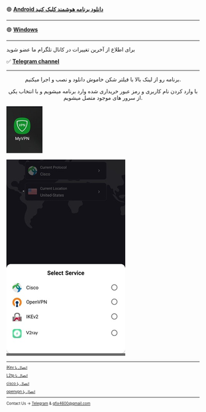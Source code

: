 

🟢 [**Android دانلود برنامه هوشمند کلیک کنید**](http://cds.goldgsm.in:8077/UploadFolder/io.github.segas.myvpn-v2.40-42-release.apk) 


---

🟢 [**Windows**](http://uplnk.com/f/f99ba404/my_vpn.windows.zip)

_____________________________________________________


برای اطلاع از آخرین تغییرات در کانال تلگرام ما عضو شوید

✅ [**Telegram channel**](https://t.me/+TOnGIN-7yqE8tPxm)

---

<center> 
        <p>
 برنامه رو از لینک بالا با فیلتر شکن خاموش دانلود و نصب و اجرا میکنیم.

با وارد کردن نام کاربری و رمز عبور خریداری شده وارد برنامه میشویم و با انتخاب یکی از سرور های موجود متصل میشویم.
        </p>
</center>


![alt text](myvpn/my1.jpg "Title")<small>

![alt text](myvpn/my4.jpg "Title")<small>

---
[iKev اتصال با](ikev.md)

[L2tp اتصال با](L2tp.md)

[cisco اتصال با ](openconnect.md) 

[openvpn اتصال با ](openvpn.md) 







________________________________________

Contact Us → [Telegram](http://t.me/fastfixgsm) & [gfix4600@gmail.com](mailto:gfix4600@gmail.com)   

